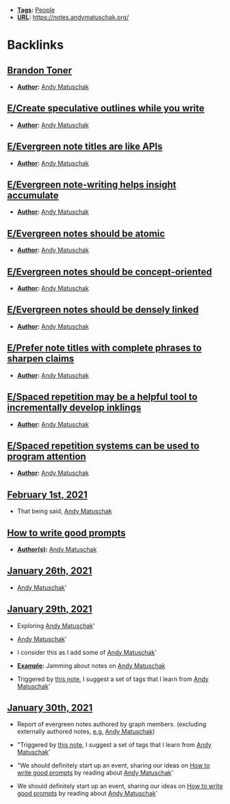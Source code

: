 - **[Tags](<Tags.md>):** [People](<People.md>)
- **[URL](<URL.md>):** https://notes.andymatuschak.org/

# Backlinks
## [Brandon Toner](<Brandon Toner.md>)
- **[Author](<Author.md>):** [Andy Matuschak](<Andy Matuschak.md>)

## [E/Create speculative outlines while you write](<E/Create speculative outlines while you write.md>)
- **[Author](<Author.md>):** [Andy Matuschak](<Andy Matuschak.md>)

## [E/Evergreen note titles are like APIs](<E/Evergreen note titles are like APIs.md>)
- **[Author](<Author.md>):** [Andy Matuschak](<Andy Matuschak.md>)

## [E/Evergreen note-writing helps insight accumulate](<E/Evergreen note-writing helps insight accumulate.md>)
- **[Author](<Author.md>):** [Andy Matuschak](<Andy Matuschak.md>)

## [E/Evergreen notes should be atomic](<E/Evergreen notes should be atomic.md>)
- **[Author](<Author.md>):** [Andy Matuschak](<Andy Matuschak.md>)

## [E/Evergreen notes should be concept-oriented](<E/Evergreen notes should be concept-oriented.md>)
- **[Author](<Author.md>):** [Andy Matuschak](<Andy Matuschak.md>)

## [E/Evergreen notes should be densely linked](<E/Evergreen notes should be densely linked.md>)
- **[Author](<Author.md>):** [Andy Matuschak](<Andy Matuschak.md>)

## [E/Prefer note titles with complete phrases to sharpen claims](<E/Prefer note titles with complete phrases to sharpen claims.md>)
- **[Author](<Author.md>):** [Andy Matuschak](<Andy Matuschak.md>)

## [E/Spaced repetition may be a helpful tool to incrementally develop inklings](<E/Spaced repetition may be a helpful tool to incrementally develop inklings.md>)
- **[Author](<Author.md>):** [Andy Matuschak](<Andy Matuschak.md>)

## [E/Spaced repetition systems can be used to program attention](<E/Spaced repetition systems can be used to program attention.md>)
- **[Author](<Author.md>):** [Andy Matuschak](<Andy Matuschak.md>)

## [February 1st, 2021](<February 1st, 2021.md>)
- That being said, [Andy Matuschak](<Andy Matuschak.md>)

## [How to write good prompts](<How to write good prompts.md>)
- **[Author(s)](<Author(s).md>):** [Andy Matuschak](<Andy Matuschak.md>)

## [January 26th, 2021](<January 26th, 2021.md>)
- [Andy Matuschak](<Andy Matuschak.md>)'

## [January 29th, 2021](<January 29th, 2021.md>)
- Exploring [Andy Matuschak](<Andy Matuschak.md>)'

- [Andy Matuschak](<Andy Matuschak.md>)'

- I consider this as I add some of [Andy Matuschak](<Andy Matuschak.md>)'

- **[Example](<Example.md>):** Jamming about notes on [Andy Matuschak](<Andy Matuschak.md>)

- Triggered by [this note](((3F1bAiJBO))), I suggest a set of tags that I learn from [Andy Matuschak](<Andy Matuschak.md>)’

## [January 30th, 2021](<January 30th, 2021.md>)
- Report of evergreen notes authored by graph members. (excluding externally authored notes, [e.g.](<e.g..md>) [Andy Matuschak](<Andy Matuschak.md>))

- "Triggered by [this note](((3F1bAiJBO))), I suggest a set of tags that I learn from [Andy Matuschak](<Andy Matuschak.md>)’

- "We should definitely start up an event, sharing our ideas on [How to write good prompts](<How to write good prompts.md>) by reading about [Andy Matuschak](<Andy Matuschak.md>)’

- We should definitely start up an event, sharing our ideas on [How to write good prompts](<How to write good prompts.md>) by reading about [Andy Matuschak](<Andy Matuschak.md>)’

